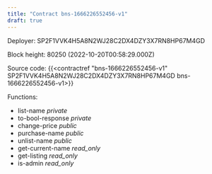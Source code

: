 ```yaml
---
title: "Contract bns-1666226552456-v1"
draft: true
---
```

Deployer: SP2F1VVK4H5A8N2WJ28C2DX4DZY3X7RN8HP67M4GD


 



Block height: 80250 (2022-10-20T00:58:29.000Z)

Source code: {{<contractref "bns-1666226552456-v1" SP2F1VVK4H5A8N2WJ28C2DX4DZY3X7RN8HP67M4GD bns-1666226552456-v1>}}

Functions:

* list-name _private_
* to-bool-response _private_
* change-price _public_
* purchase-name _public_
* unlist-name _public_
* get-current-name _read_only_
* get-listing _read_only_
* is-admin _read_only_
